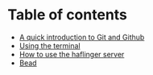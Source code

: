# Table of contents

* [A quick introduction to Git and Github](README.md)
* [Using the terminal](using-the-terminal.md)
* [How to use the haflinger server](how-to-use-the-haflinger-server.md)
* [Bead](bead.md)

